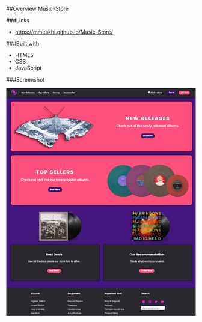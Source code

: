 ##Overview
Music-Store

###Links

- https://mmeskhi.github.io/Music-Store/

###Built with

- HTML5
- CSS
- JavaScript

###Screenshot

![](./screenshot.jpg)
